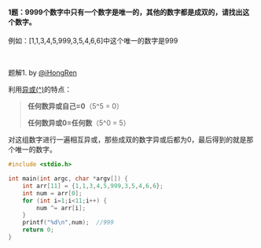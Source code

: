 #### 1题：9999个数字中只有一个数字是唯一的，其他的数字都是成双的，请找出这个数字。

例如：[1,1,3,4,5,999,3,5,4,6,6]中这个唯一的数字是999  

<br />

 题解1. by [@iHongRen](https://github.com/iHongRen)

利用[异或(^)](https://msdn.microsoft.com/zh-SG/library/3akey979.aspx)的特点：

> **任何数异或自己=0**（5^5 = 0）
>
> **任何数异或0=任何数**（5^0 = 5）
>

对这组数字进行一遍相互异或，那些成双的数字异或后都为0，最后得到的就是那个唯一的数字。

```c
#include <stdio.h>

int main(int argc, char *argv[]) {
	int arr[11] = {1,1,3,4,5,999,3,5,4,6,6};
	int num = arr[0];
	for (int i=1;i<11;i++) {
		num ^= arr[i];
	}
	printf("%d\n",num);  //999
	return 0;
}
```

<br />




